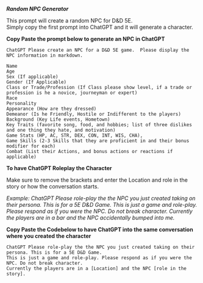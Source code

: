 ***Random NPC Generator***

This prompt will create a random NPC for D&D 5E.  
Simply copy the first prompt into ChatGPT and it will generate a character.

**Copy Paste the prompt below to generate an NPC in ChatGPT**
```
ChatGPT Please create an NPC for a D&D 5E game.  Please display the NPC information in markdown.

Name
Age
Sex (If applicable)
Gender (If Applicable)
Class or Trade/Profession (If Class please show level, if a trade or profession is he a novice, journeyman or expert)
Race
Personality
Appearance (How are they dressed)
Demeanor (Is he Friendly, Hostile or Indifferent to the players)
Background (Key Life events, Hometown)
Key Traits (favorite song, food, and hobbies; list of three dislikes and one thing they hate, and motivation)
Game Stats (HP, AC, STR, DEX, CON, INT, WIS, CHA), 
Game Skills (2-3 Skills that they are proficient in and their bonus modifier for each)
Combat (List their Actions, and bonus actions or reactions if applicable)
```

**To have ChatGPT Roleplay the Character**

Make sure to remove the brackets and enter the Location and role in the story or how the conversation starts.

*Example: ChatGPT Please role-play the the NPC you just created taking on their persona. This is for a 5E D&D Game. 
This is just a game and role-play. Please respond as if you were the NPC. Do not break character. 
Currently the players are in a bar and the NPC accidentally bumped into me.*

**Copy Paste the Codebelow to have ChatGPT into the same conversation where you created the character**
```
ChatGPT Please role-play the the NPC you just created taking on their persona. This is for a 5E D&D Game. 
This is just a game and role-play. Please respond as if you were the NPC. Do not break character. 
Currently the players are in a [Location] and the NPC [role in the story].

